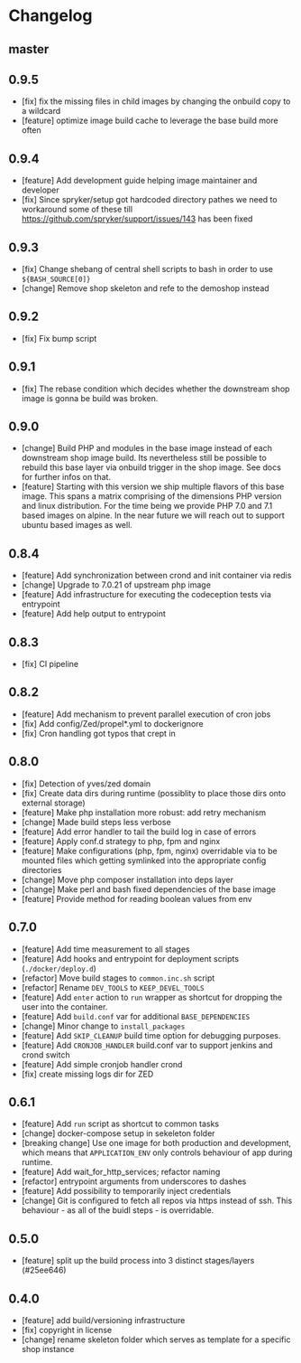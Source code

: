 
# Changelog

## master

## 0.9.5

* [fix] fix the missing files in child images by changing the onbuild copy to a wildcard
* [feature] optimize image build cache to leverage the base build more often

## 0.9.4

* [feature] Add development guide helping image maintainer and developer
* [fix] Since spryker/setup got hardcoded directory pathes we need to
  workaround some of these till https://github.com/spryker/support/issues/143
  has been fixed

## 0.9.3

* [fix] Change shebang of central shell scripts to bash in order to use
  `${BASH_SOURCE[0]}`
* [change] Remove shop skeleton and refe to the demoshop instead

## 0.9.2

* [fix] Fix bump script

## 0.9.1

* [fix] The rebase condition which decides whether the downstream shop image is
  gonna be build was broken.

## 0.9.0

* [change] Build PHP and modules in the base image instead of each downstream
  shop image build. Its nevertheless still be possible to rebuild this base
  layer via onbuild trigger in the shop image. See docs for further infos on
  that. 
* [feature] Starting with this version we ship multiple flavors of this base
  image. This spans a matrix comprising of the dimensions PHP version and linux
  distribution. For the time being we provide PHP 7.0 and 7.1 based images on
  alpine. In the near future we will reach out to support ubuntu based images as
  well.

## 0.8.4

* [feature] Add synchronization between crond and init container via redis
* [change] Upgrade to 7.0.21 of upstream php image
* [feature] Add infrastructure for executing the codeception tests via entrypoint
* [feature] Add help output to entrypoint

## 0.8.3

* [fix] CI pipeline

## 0.8.2

* [feature] Add mechanism to prevent parallel execution of cron jobs
* [fix] Add config/Zed/propel\*.yml to dockerignore
* [fix] Cron handling got typos that crept in

## 0.8.0

* [fix] Detection of yves/zed domain 
* [fix] Create data dirs during runtime (possiblity to place those dirs onto
        external storage)
* [feature] Make php installation more robust: add retry mechanism
* [change] Made build steps less verbose
* [feature] Add error handler to tail the build log in case of errors
* [feature] Apply conf.d strategy to php, fpm and nginx
* [feature] Make configurations (php, fpm, nginx) overridable via to be mounted
            files which getting symlinked into the appropriate config directories
* [change] Move php composer installation into deps layer
* [change] Make perl and bash fixed dependencies of the base image
* [feature] Provide method for reading boolean values from env

## 0.7.0

* [feature] Add time measurement to all stages
* [feature] Add hooks and entrypoint for deployment scripts (`./docker/deploy.d`)
* [refactor] Move build stages to `common.inc.sh` script
* [refactor] Rename `DEV_TOOLS` to `KEEP_DEVEL_TOOLS`
* [feature] Add `enter` action to `run` wrapper as shortcut for dropping the
  user into the container.
* [feature] Add `build.conf` var for additional `BASE_DEPENDENCIES`
* [change] Minor change to `install_packages`
* [feature] Add `SKIP_CLEANUP` build time option for debugging purposes.
* [feature] Add `CRONJOB_HANDLER` build.conf var to support jenkins and crond
  switch
* [feature] Add simple cronjob handler crond
* [fix] create missing logs dir for ZED

## 0.6.1

* [feature] Add `run` script as shortcut to common tasks
* [change] docker-compose setup in sekeleton folder 
* [breaking change] Use one image for both production and development, which
  means that `APPLICATION_ENV` only controls behaviour of app during runtime. 
* [feature] Add wait_for_http_services; refactor naming
* [refactor] entrypoint arguments from underscores to dashes
* [feature] Add possibility to temporarily inject credentials
* [change] Git is configured to fetch all repos via https instead of ssh. This
  behaviour - as all of the buidl steps - is overridable. 

## 0.5.0 

* [feature] split up the build process into 3 distinct stages/layers (#25ee646)

## 0.4.0 

* [feature] add build/versioning infrastructure
* [fix] copyright in license
* [change] rename skeleton folder which serves as template for a specific shop
  instance
